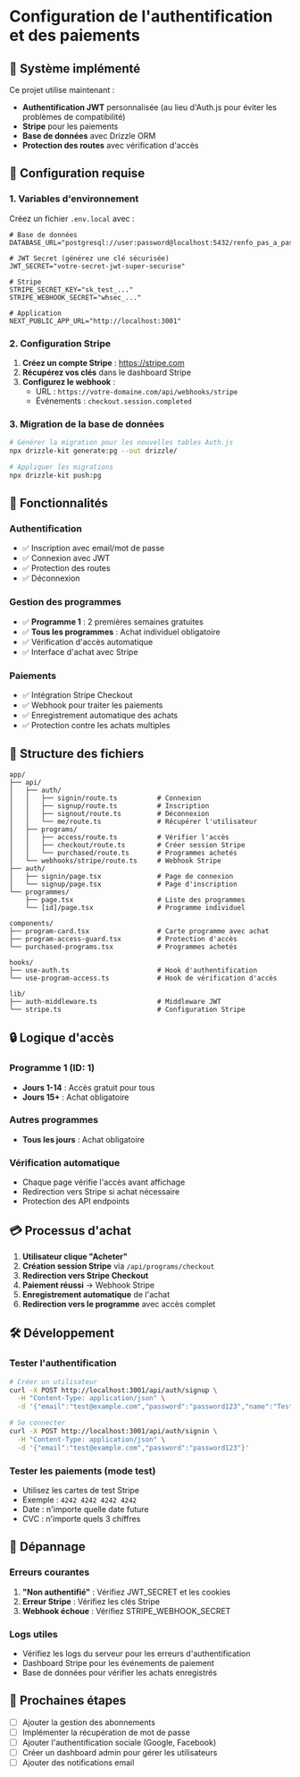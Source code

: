 # Configuration de l'authentification et des paiements

## 🎯 Système implémenté

Ce projet utilise maintenant :
- **Authentification JWT** personnalisée (au lieu d'Auth.js pour éviter les problèmes de compatibilité)
- **Stripe** pour les paiements
- **Base de données** avec Drizzle ORM
- **Protection des routes** avec vérification d'accès

## 🔧 Configuration requise

### 1. Variables d'environnement

Créez un fichier `.env.local` avec :

```env
# Base de données
DATABASE_URL="postgresql://user:password@localhost:5432/renfo_pas_a_pas"

# JWT Secret (générez une clé sécurisée)
JWT_SECRET="votre-secret-jwt-super-securise"

# Stripe
STRIPE_SECRET_KEY="sk_test_..."
STRIPE_WEBHOOK_SECRET="whsec_..."

# Application
NEXT_PUBLIC_APP_URL="http://localhost:3001"
```

### 2. Configuration Stripe

1. **Créez un compte Stripe** : https://stripe.com
2. **Récupérez vos clés** dans le dashboard Stripe
3. **Configurez le webhook** :
   - URL : `https://votre-domaine.com/api/webhooks/stripe`
   - Événements : `checkout.session.completed`

### 3. Migration de la base de données

```bash
# Générer la migration pour les nouvelles tables Auth.js
npx drizzle-kit generate:pg --out drizzle/

# Appliquer les migrations
npx drizzle-kit push:pg
```

## 🚀 Fonctionnalités

### Authentification
- ✅ Inscription avec email/mot de passe
- ✅ Connexion avec JWT
- ✅ Protection des routes
- ✅ Déconnexion

### Gestion des programmes
- ✅ **Programme 1** : 2 premières semaines gratuites
- ✅ **Tous les programmes** : Achat individuel obligatoire
- ✅ Vérification d'accès automatique
- ✅ Interface d'achat avec Stripe

### Paiements
- ✅ Intégration Stripe Checkout
- ✅ Webhook pour traiter les paiements
- ✅ Enregistrement automatique des achats
- ✅ Protection contre les achats multiples

## 📁 Structure des fichiers

```
app/
├── api/
│   ├── auth/
│   │   ├── signin/route.ts          # Connexion
│   │   ├── signup/route.ts          # Inscription
│   │   ├── signout/route.ts         # Déconnexion
│   │   └── me/route.ts              # Récupérer l'utilisateur
│   ├── programs/
│   │   ├── access/route.ts          # Vérifier l'accès
│   │   ├── checkout/route.ts        # Créer session Stripe
│   │   └── purchased/route.ts       # Programmes achetés
│   └── webhooks/stripe/route.ts     # Webhook Stripe
├── auth/
│   ├── signin/page.tsx              # Page de connexion
│   └── signup/page.tsx              # Page d'inscription
└── programmes/
    ├── page.tsx                     # Liste des programmes
    └── [id]/page.tsx                # Programme individuel

components/
├── program-card.tsx                 # Carte programme avec achat
├── program-access-guard.tsx         # Protection d'accès
└── purchased-programs.tsx           # Programmes achetés

hooks/
├── use-auth.ts                      # Hook d'authentification
└── use-program-access.ts            # Hook de vérification d'accès

lib/
├── auth-middleware.ts               # Middleware JWT
└── stripe.ts                        # Configuration Stripe
```

## 🔒 Logique d'accès

### Programme 1 (ID: 1)
- **Jours 1-14** : Accès gratuit pour tous
- **Jours 15+** : Achat obligatoire

### Autres programmes
- **Tous les jours** : Achat obligatoire

### Vérification automatique
- Chaque page vérifie l'accès avant affichage
- Redirection vers Stripe si achat nécessaire
- Protection des API endpoints

## 💳 Processus d'achat

1. **Utilisateur clique "Acheter"**
2. **Création session Stripe** via `/api/programs/checkout`
3. **Redirection vers Stripe Checkout**
4. **Paiement réussi** → Webhook Stripe
5. **Enregistrement automatique** de l'achat
6. **Redirection vers le programme** avec accès complet

## 🛠️ Développement

### Tester l'authentification
```bash
# Créer un utilisateur
curl -X POST http://localhost:3001/api/auth/signup \
  -H "Content-Type: application/json" \
  -d '{"email":"test@example.com","password":"password123","name":"Test User"}'

# Se connecter
curl -X POST http://localhost:3001/api/auth/signin \
  -H "Content-Type: application/json" \
  -d '{"email":"test@example.com","password":"password123"}'
```

### Tester les paiements (mode test)
- Utilisez les cartes de test Stripe
- Exemple : `4242 4242 4242 4242`
- Date : n'importe quelle date future
- CVC : n'importe quels 3 chiffres

## 🔧 Dépannage

### Erreurs courantes
1. **"Non authentifié"** : Vérifiez JWT_SECRET et les cookies
2. **Erreur Stripe** : Vérifiez les clés Stripe
3. **Webhook échoue** : Vérifiez STRIPE_WEBHOOK_SECRET

### Logs utiles
- Vérifiez les logs du serveur pour les erreurs d'authentification
- Dashboard Stripe pour les événements de paiement
- Base de données pour vérifier les achats enregistrés

## 🎉 Prochaines étapes

- [ ] Ajouter la gestion des abonnements
- [ ] Implémenter la récupération de mot de passe
- [ ] Ajouter l'authentification sociale (Google, Facebook)
- [ ] Créer un dashboard admin pour gérer les utilisateurs
- [ ] Ajouter des notifications email 